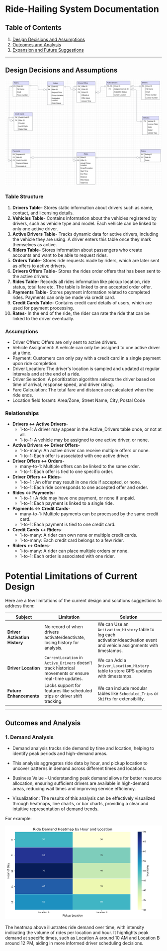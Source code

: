 
# Ride-Hailing System Documentation

## Table of Contents

1. [Design Decisions and Assumptions](https://github.com/Brit771/Data-Model-Design-Assignment/blob/main/documentation.md#design-decisions-and-assumptions)
2. [Outcomes and Analysis](https://github.com/Brit771/Data-Model-Design-Assignment/blob/main/documentation.md#outcomes-and-analysis)
3. [Expansion and Future Suggestions](https://github.com/Brit771/Data-Model-Design-Assignment/blob/main/documentation.md#expansion-and-future-suggestions)

---

## Design Decisions and Assumptions

![alt text](ER_diagram.png)

### Table Structure

1. **Drivers Table**- Stores static information about drivers such as name, contact, and licensing details.
2. **Vehicles Table**- Contains information about the vehicles registered by drivers, such as vehicle type and model. Each vehicle can be linked to only one active driver.
3. **Active Drivers Table**- Tracks dynamic data for active drivers, including the vehicle they are using. A driver enters this table once they mark themselves as active.
4. **Riders Table**- Stores information about passengers who create accounts and want to be able to request rides.
5. **Orders Table**- Stores ride requests made by riders, which are later sent as offers to active drivers.
6. **Drivers Offers Table**- Stores the rides order offers that has been sent to the active drivers.
7. **Rides Table**- Records all rides information like  pickup location, ride status, total fare etc. The table is linked to one accepted order offer.
8. **Payments Table**- Stores payment information related to completed rides. Payments can only be made via credit card.
9. **Credit Cards Table**- Contains credit card details of users, which are used for payment processing.
10. **Rates**- In the end of the ride, the rider can rate the ride that can be linked to the driver eventually.

### Assumptions

- Driver Offers: Offers are only sent to active drivers.
- Vehicle Assignment: A vehicle can only be assigned to one active driver at a time.
- Payment: Customers can only pay with a credit card in a single payment upon ride completion.
- Driver Location: The driver's location is sampled and updated at regular intervals and at the end of a ride.
- Driver Selection: A prioritization algorithm selects the driver based on time of arrival, response speed, and driver rating.
- Fare Calculation: The total fare and distance are calculated when the ride ends.
- Location field foramt: Area/Zone, Street Name, City, Postal Code

### Relationships

- **Drivers ↔ Active Drivers**-
    - 1-to-1: A driver may appear in the Active_Drivers table once, or not at all.
    - 1-to-1: A vehicle may be assigned to one active driver, or none.
- **Active Drivers ↔ Driver Offers**-
    - 1-to-many: An active driver can receive multiple offers or none.
    - 1-to-1: Each offer is associated with one active driver.
- **Driver Offers ↔ Orders**-
    - many-to-1: Multiple offers can be linked to the same order.
    - 1-to-1: Each offer is tied to one specific order.
- **Driver Offers ↔ Rides**-
    - 1-to-1 : An offer may result in one ride if accepted, or none.
    - 1-to-1: Each ride corresponds to one accepted offer and order.
- **Rides ↔ Payments**-
    - 1-to-1 : A ride may have one payment, or none if unpaid.
    - 1-to-1: Each payment is linked to a single ride.
- **Payments ↔ Credit Cards**-
    - many-to-1: Multiple payments can be processed by the same credit card.
    - 1-to-1: Each payment is tied to one credit card.
- **Credit Cards ↔ Riders**-
    - 1-to-many: A rider can own none or multiple credit cards.
    - 1-to-many: Each credit card belongs to a few rider.
- **Riders ↔ Orders**-
    - 1-to-many: A rider can place multiple orders or none.
    - 1-to-1: Each order is associated with one rider.

# Potential Limitations of Current Design

Here are a few limitations of the current design and solutions suggestions to address them:

| **Subject**                   | **Limitation**                                                                                      | **Solution**                                                                                             |
|-------------------------------|------------------------------------------------------------------------------------------------------|----------------------------------------------------------------------------------------------------------|
| **Driver Activation History** | No record of when drivers activate/deactivate, losing history for analysis.                        | We can Use an `Activation_History` table to log each activation/deactivation event and vehicle assignments with timestamps.             |
| **Driver Location**           | `CurrentLocation` in `Active_Drivers` doesn’t track historical movements or ensure real-time updates. | We can Add a `Driver_Location_History` table to store GPS updates with timestamps.                              |
| **Future Enhancements**       | Lacks support for features like scheduled trips or driver shift tracking.                          | We can include modular tables like `Scheduled_Trips` or `Shifts` for extensibility.

---

## Outcomes and Analysis

### 1. **Demand Analysis**

- Demand analysis tracks ride demand by time and location, helping to identify peak periods and high-demand areas.

- This analysis aggregates ride data by hour, and pickup location to uncover patterns in demand across different times and locations.

- Business Value - Understanding peak demand allows for better resource allocation, ensuring sufficient drivers are available in high-demand areas, reducing wait times and improving service efficiency.

- Visualization: The results of this analysis can be effectively visualized through heatmaps, line charts, or bar charts, providing a clear and intuitive representation of demand trends.

For example:

![alt text](assets/image-1.png)

The heatmap above illustrates ride demand over time, with intensity indicating the volume of rides per location and hour. It highlights peak demand at specific times, such as Location A around 10 AM and Location B around 12 PM, aiding in more informed driver scheduling decisions.